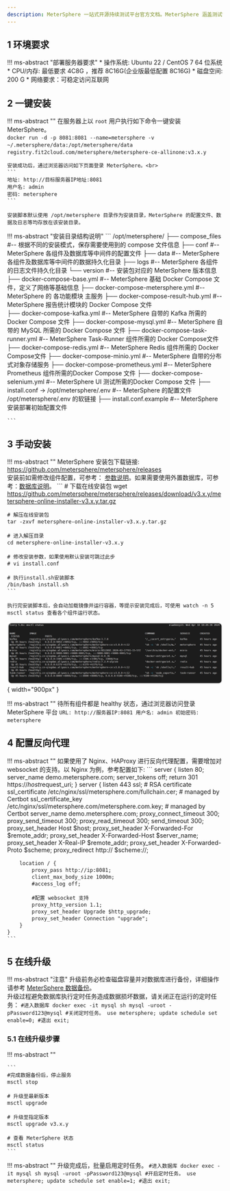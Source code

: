 ```yaml
---
description: MeterSphere 一站式开源持续测试平台官方文档。MeterSphere 涵盖测试管理、接口测试、UI 测试和性能测试等功能，全面兼容 JMeter、Selenium 等主流开源标准，有效助力开发和测试团队充分利用云弹性进行高度可 扩展的自动化测试，加速高质量的软件交付。
---
```




## 1 环境要求
!!! ms-abstract "部署服务器要求"
    * 操作系统: Ubuntu 22 / CentOS 7 64 位系统
    * CPU/内存: 最低要求 4C8G ，推荐 8C16G(企业版最低配置 8C16G)
    * 磁盘空间: 200 G
    * 网络要求：可稳定访问互联网

## 2 一键安装
!!! ms-abstract ""
    在服务器上以 `root` 用户执行如下命令一键安装 MeterSphere。<br>
    ```
    docker run -d -p 8081:8081 --name=metersphere -v ~/.metersphere/data:/opt/metersphere/data registry.fit2cloud.com/metersphere/metersphere-ce-allinone:v3.x.y
    ```

    安装成功后，通过浏览器访问如下页面登录 MeterSphere。<br>
    ```
    地址: http://目标服务器IP地址:8081
    用户名: admin
    密码: metersphere
    ```

    安装脚本默认使用 /opt/metersphere 目录作为安装目录，MeterSphere 的配置文件、数据及日志等均存放在该安装目录。

 
!!! ms-abstract "安装目录结构说明"
    ```
    /opt/metersphere/
    ├── compose_files                               #-- 根据不同的安装模式，保存需要使用到的 compose 文件信息
    ├── conf                                        #-- MeterSphere 各组件及数据库等中间件的配置文件
    ├── data                                        #-- MeterSphere 各组件及数据库等中间件的数据持久化目录 
    ├── logs                                        #-- MeterSphere 各组件的日志文件持久化目录
    └── version                                     #-- 安装包对应的 MeterSphere 版本信息
    ├── docker-compose-base.yml                     #-- MeterSphere 基础 Docker Compose 文件，定义了网络等基础信息 
    ├── docker-compose-metersphere.yml              #-- MeterSphere 的 各功能模块 主服务
    ├── docker-compose-result-hub.yml               #-- MeterSphere 报告统计模块的 Docker Compose 文件     
    ├── docker-compose-kafka.yml                    #-- MeterSphere 自带的 Kafka 所需的 Docker Compose 文件
    ├── docker-compose-mysql.yml                    #-- MeterSphere 自带的 MySQL 所需的 Docker Compose 文件
    ├── docker-compose-task-runner.yml              #-- MeterSphere Task-Runner 组件所需的 Docker Compose文件
    ├── docker-compose-redis.yml                    #-- MeterSphere Redis 组件所需的 Docker Compose文件
    ├── docker-compose-minio.yml                    #-- MeterSphere 自带的分布式对象存储服务
    ├── docker-compose-prometheus.yml               #-- MeterSphere Prometheus 组件所需的Docker Compose 文件
    ├── docker-compose-selenium.yml                 #-- MeterSphere UI 测试所需的Docker Compose 文件
    ├── install.conf -> /opt/metersphere/.env       #-- MeterSphere 的配置文件 /opt/metersphere/.env 的软链接
    ├── install.conf.example                        #-- MeterSphere 安装部署初始配置文件
    
    
    ```

## 3 手动安装

!!! ms-abstract ""
    MeterSphere 安装包下载链接: https://github.com/metersphere/metersphere/releases </br>
    安装前如需修改组件配置，可参考： [参数说明](./offline_installation.md#41)。如果需要使用外置数据库，可参考：[数据库说明](./offline_installation.md#42)。
    ```
    # 下载在线安装包
    wget https://github.com/metersphere/metersphere/releases/download/v3.x.y/metersphere-online-installer-v3.x.y.tar.gz
    
    # 解压在线安装包
    tar -zxvf metersphere-online-installer-v3.x.y.tar.gz
    
    # 进入解压目录
    cd metersphere-online-installer-v3.x.y
    
    # 修改安装参数，如果使用默认安装可跳过此步
    # vi install.conf
    
    # 执行install.sh安装脚本
    /bin/bash install.sh
    ```

    执行完安装脚本后，会自动加载镜像并运行容器，等提示安装完成后，可使用 watch -n 5 msctl status 查看各个组件运行状态。
![服务状态](../img/installation/msctlstatus.png){ width="900px" }

!!! ms-abstract ""
    待所有组件都是 healthy 状态，通过浏览器访问登录 MeterSphere 平台
    ```
     URL: http://服务器IP:8081
     用户名: admin
     初始密码: metersphere
    ```

## 4 配置反向代理

!!! ms-abstract ""
    如果使用了 Nginx、HAProxy 进行反向代理配置，需要增加对 websocket 的支持。以 Nginx 为例，参考配置如下:
    ```
    server {
        listen 80;
        server_name demo.metersphere.com;
        server_tokens off;
        return 301 https://$host$request_uri;
    }
    server {
        listen 443 ssl;
        # RSA certificate
        ssl_certificate /etc/nginx/ssl/metersphere.com/fullchain.cer; # managed by Certbot
        ssl_certificate_key /etc/nginx/ssl/metersphere.com/metersphere.com.key; # managed by Certbot
        server_name  demo.metersphere.com;
        proxy_connect_timeout       300;
        proxy_send_timeout          300;
        proxy_read_timeout          300;
        send_timeout                300;
        proxy_set_header Host $host;
        proxy_set_header X-Forwarded-For $remote_addr;
        proxy_set_header X-Forwarded-Host $server_name;
        proxy_set_header X-Real-IP $remote_addr;
        proxy_set_header X-Forwarded-Proto $scheme;
        proxy_redirect http:// $scheme://;

        location / {
            proxy_pass http://ip:8081;
            client_max_body_size 1000m;
            #access_log off;

            #配置 websocket 支持
            proxy_http_version 1.1;
            proxy_set_header Upgrade $http_upgrade;
            proxy_set_header Connection "upgrade";
        }
    }
    ```


##  5 在线升级

!!! ms-abstract "注意"
    升级前务必检查磁盘容量并对数据库进行备份，详细操作请参考 [MeterSphere 数据备份](./backup_data.md)。</br>
        升级过程避免数据库执行定时任务造成数据损坏数据，请关闭正在运行的定时任务：
     ```
        #进入数据库
        docker exec -it mysql sh
        mysql -uroot -pPassword123@mysql
        #关闭定时任务。
        use metersphere;
        update schedule set enable=0;
        #退出
        exit;
     ```

###  5.1 在线升级步骤

!!! ms-abstract ""

    ```
    #完成数据备份后，停止服务
    msctl stop

    # 升级至最新版本
    msctl upgrade

    # 升级至指定版本
    msctl upgrade v3.x.y
    
    # 查看 MeterSphere 状态
    msctl status
    ```

!!! ms-abstract ""
     升级完成后，批量启用定时任务。
     ```
        #进入数据库
        docker exec -it mysql sh
        mysql -uroot -pPassword123@mysql
        #开启定时任务。
        use metersphere;
        update schedule set enable=1;
        #退出
        exit;
     ```